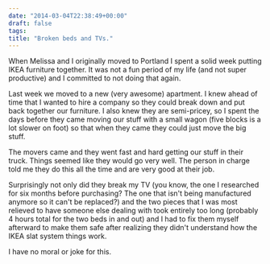 ```yaml
---
date: "2014-03-04T22:38:49+00:00"
draft: false
tags: 
title: "Broken beds and TVs."
---
```

When Melissa and I originally moved to Portland I spent a solid week putting IKEA furniture together. It was not a fun period of my life (and not super productive) and I committed to not doing that again.

Last week we moved to a new (very awesome) apartment. I knew ahead of time that I wanted to hire a company so they could break down and put back together our furniture. I also knew they are semi-pricey, so I spent the days before they came moving our stuff with a small wagon (five blocks is a lot slower on foot) so that when they came they could just move the big stuff.

The movers came and they went fast and hard getting our stuff in their truck. Things seemed like they would go very well. The person in charge told me they do this all the time and are very good at their job.

Surprisingly not only did they break my TV (you know, the one I researched for six months before purchasing? The one that isn't being manufactured anymore so it can't be replaced?) and the two pieces that I was most relieved to have someone else dealing with took entirely too long (probably 4 hours total for the two beds in and out) and I had to fix them myself afterward to make them safe after realizing they didn't understand how the IKEA slat system things work.

I have no moral or joke for this.